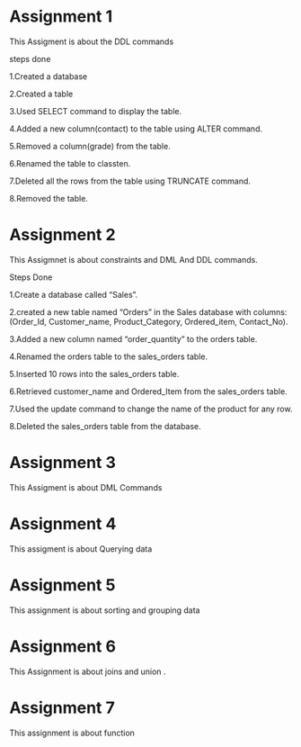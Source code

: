 # Assignment 1

This Assigment is about the DDL commands

steps done

1.Created a database

2.Created a table
   
3.Used SELECT command to display the table.

4.Added a new column(contact) to the table using ALTER command.

5.Removed a  column(grade) from the table.

6.Renamed the table to classten.

7.Deleted all the rows from the table using TRUNCATE command.

8.Removed the table.

# Assignment 2

This Assigmnet is about constraints and DML And DDL commands.

Steps Done

1.Create a database called “Sales”.

2.created a new table named “Orders” in the Sales database with columns: (Order_Id, Customer_name, Product_Category, Ordered_item, Contact_No). 

3.Added a new column named “order_quantity” to the orders table.
  
4.Renamed the orders table to the sales_orders table. 
     
5.Inserted 10 rows into the sales_orders table.
     
6.Retrieved customer_name and Ordered_Item from the sales_orders table.

7.Used the update command to change the name of the product for any row.

8.Deleted the sales_orders table from the database.

# Assignment 3 

This Assigment is about DML Commands

# Assignment 4

This assigment is about Querying data

# Assignment 5 


This assignment is about sorting and grouping data

# Assignment 6 

This Assignment is about joins and union .

# Assignment 7 

This assignment is about function 

